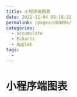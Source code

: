 ```yaml
---
title: 小程序端图表
date: 2021-11-04 09:18:32
permalink: /pages/d0dd94/
categories:
  - accumulate
  - Echarts
  - Applet
tags:
  - 
---
```

# 小程序端图表